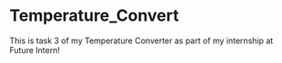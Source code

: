 # Temperature_Convert
This is task 3 of my Temperature Converter  as part of my internship at Future Intern!

